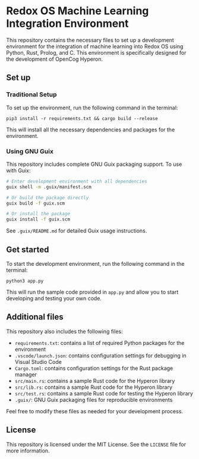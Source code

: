 


# Redox OS Machine Learning Integration Environment

This repository contains the necessary files to set up a development environment for the integration of machine learning into Redox OS using Python, Rust, Prolog, and C. This environment is specifically designed for the development of OpenCog Hyperon.

## Set up

### Traditional Setup

To set up the environment, run the following command in the terminal:

```
pip3 install -r requirements.txt && cargo build --release
```

This will install all the necessary dependencies and packages for the environment.

### Using GNU Guix

This repository includes complete GNU Guix packaging support. To use with Guix:

```bash
# Enter development environment with all dependencies
guix shell -m .guix/manifest.scm

# Or build the package directly
guix build -f guix.scm

# Or install the package
guix install -f guix.scm
```

See `.guix/README.md` for detailed Guix usage instructions.

## Get started

To start the development environment, run the following command in the terminal:

```
python3 app.py
```

This will run the sample code provided in `app.py` and allow you to start developing and testing your own code.

## Additional files

This repository also includes the following files:

- `requirements.txt`: contains a list of required Python packages for the environment
- `.vscode/launch.json`: contains configuration settings for debugging in Visual Studio Code
- `Cargo.toml`: contains configuration settings for the Rust package manager
- `src/main.rs`: contains a sample Rust code for the Hyperon library
- `src/lib.rs`: contains a sample Rust code for the Hyperon library
- `src/test.rs`: contains a sample Rust code for testing the Hyperon library
- `.guix/`: GNU Guix packaging files for reproducible environments

Feel free to modify these files as needed for your development process.

## License

This repository is licensed under the MIT License. See the `LICENSE` file for more information.
